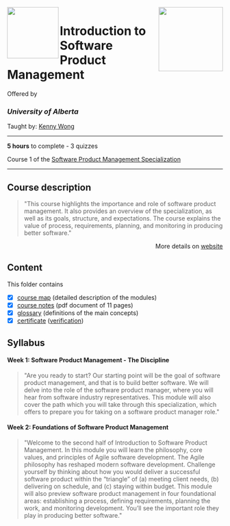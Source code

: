 <a href="https://www.coursera.org/learn/introduction-to-software-product-management">
<img src="/img/Introduction%20to%20Software%20Product%20Management%20logo.avif" width="150" align="right">
</a>

<img src="https://upload.wikimedia.org/wikipedia/en/e/e8/University_of_Alberta_Logo_%282021%29.svg" width="120" height="120" align="left">

# Introduction to Software Product Management

Offered by 
### *University of Alberta*

Taught by: [Kenny Wong](https://www.coursera.org/instructor/kennyw)

---

**5 hours** to complete - 3 quizzes

Course 1 of the [Software Product Management Specialization](../) 

---

## Course description

>"This course highlights the importance and role of software product management. It also provides an overview of the specialization, as well as its goals, structure, and expectations. The course explains the value of process, requirements, planning, and monitoring in producing better software."

<p align="right">More details on <a href="https://www.coursera.org/learn/introduction-to-software-product-management">website</a></p>

## Content
This folder contains 
- [x] [course map](./Resources/Course-Map---Introduction-to-Software-Product-Management.pdf) (detailed description of the modules)
- [x] [course notes](./Resources/Course-Notes---Introduction-to-Software-Product-Management.pdf) (pdf document of 11 pages)
- [x] [glossary](./Resources/Glossary---Introduction-to-Software-Product-Management.pdf) (definitions of the main concepts)
- [x] [certificate](./Certificate/Coursera_Certificate_Introduction_to_Software_Product_Management.pdf) ([verification](https://coursera.org/verify/BCTAZQGH5AHE))

## Syllabus

#### Week 1: Software Product Management - The Discipline

>"Are you ready to start? Our starting point will be the goal of software product management, and that is to build better software. We will delve into the role of the software product manager, where you will hear from software industry representatives. This module will also cover the path which you will take through this specialization, which offers to prepare you for taking on a software product manager role."

#### Week 2: Foundations of Software Product Management

>"Welcome to the second half of Introduction to Software Product Management. In this module you will learn the philosophy, core values, and principles of Agile software development. The Agile philosophy has reshaped modern software development. Challenge yourself by thinking about how you would deliver a successful software product within the “triangle” of (a) meeting client needs, (b) delivering on schedule, and (c) staying within budget. This module will also preview software product management in four foundational areas: establishing a process, defining requirements, planning the work, and monitoring development. You’ll see the important role they play in producing better software."
